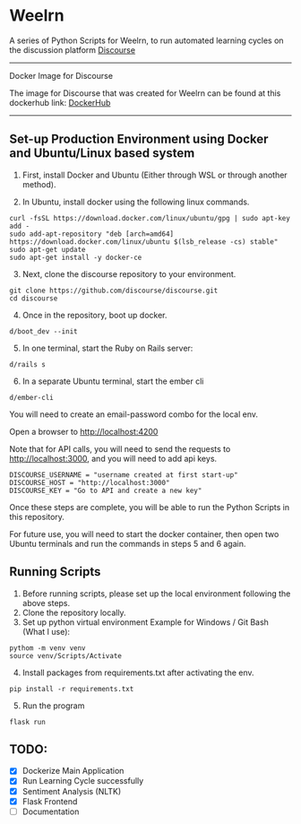 # Weelrn

A series of Python Scripts for Weelrn, to run automated learning cycles on the discussion platform [Discourse](https://www.discourse.org)

---
Docker Image for Discourse

The image for Discourse that was created for Weelrn can be found at this dockerhub link: [DockerHub](https://hub.docker.com/repository/docker/cheungben/weelrn_discourse/general)

---
## Set-up Production Environment using Docker and Ubuntu/Linux based system
1. First, install Docker and Ubuntu (Either through WSL or through another method).


2. In Ubuntu, install docker using the following linux commands.
```
curl -fsSL https://download.docker.com/linux/ubuntu/gpg | sudo apt-key add -
sudo add-apt-repository "deb [arch=amd64] https://download.docker.com/linux/ubuntu $(lsb_release -cs) stable"
sudo apt-get update
sudo apt-get install -y docker-ce
```

3. Next, clone the discourse repository to your environment.
```
git clone https://github.com/discourse/discourse.git
cd discourse
```

4. Once in the repository, boot up docker.
```
d/boot_dev --init
```

5. In one terminal, start the Ruby on Rails server:
```
d/rails s
```

6. In a separate Ubuntu terminal, start the ember cli
```
d/ember-cli
```
You will need to create an email-password combo for the local env.

Open a browser to [http://localhost:4200](http://localhost:4200)

Note that for API calls, you will need to send the requests to [http://localhost:3000](http://localhost:3000), and you will need to add api keys.
```
DISCOURSE_USERNAME = "username created at first start-up"
DISCOURSE_HOST = "http://localhost:3000"
DISCOURSE_KEY = "Go to API and create a new key"
```

Once these steps are complete, you will be able to run the Python Scripts in this repository.

For future use, you will need to start the docker container, then open two Ubuntu terminals and run the commands in steps 5 and 6 again.

## Running Scripts
1. Before running scripts, please set up the local environment following the above steps.
2. Clone the repository locally.
3. Set up python virtual environment
Example for Windows / Git Bash (What I use):
``` 
pythom -m venv venv
source venv/Scripts/Activate
```
4. Install packages from requirements.txt after activating the env.
```
pip install -r requirements.txt
```
5. Run the program
```
flask run
```

## TODO:
- [x] Dockerize Main Application
- [x] Run Learning Cycle successfully
- [x] Sentiment Analysis (NLTK)
- [x] Flask Frontend
- [ ] Documentation